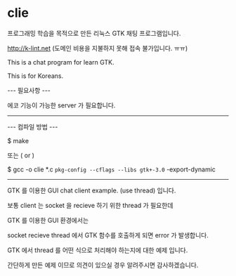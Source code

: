 # clie
프로그래밍 학습을 목적으로 만든 리눅스 GTK 채팅 프로그램입니다.

http://k-lint.net (도메인 비용을 지불하지 못해 접속 불가입니다. ㅠㅠ)

This is a chat program for learn GTK.

This is for Koreans.

--- 필요사항 ---

에코 기능이 가능한 server 가 필요합니다.

---
--- 컴파일 방법 ---

$ make

또는 ( or )

$ gcc -o clie *.c `pkg-config --cflags --libs gtk+-3.0` -export-dynamic

---

GTK 를 이용한 GUI chat client example. (use thread) 입니다.

보통 client 는 socket 을 recieve 하기 위한 thread 가 필요한데

GTK 를 이용한 GUI 환경에서는 

socket recieve thread 에서 GTK 함수를 호출하게 되면 error 가 발생합니다.

GTK 에서 thread 를 어떤 식으로 처리해야 하는지에 대한 예제 입니다.

간단하게 만든 예제 이므로 의견이 있으실 경우 알려주시면 감사하겠습니다.

